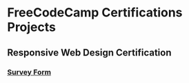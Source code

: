 # FreeCodeCamp Certifications Projects

## Responsive Web Design Certification

### [Survey Form](https://alibaghbanice.github.io/FreeCodeCamp-Certifications-Projects/HTML/Survery-Form/index.html)
